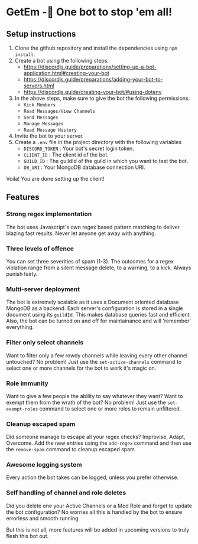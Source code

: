 # GetEm -🔫 One bot to stop 'em all!
## Setup instructions
1. Clone the github repository and install the dependencies using `npm install`.
2. Create a bot using the following steps:
   - https://discordjs.guide/preparations/setting-up-a-bot-application.html#creating-your-bot
   - https://discordjs.guide/preparations/adding-your-bot-to-servers.html
   - https://discordjs.guide/creating-your-bot/#using-dotenv
3. In the above steps, make sure to give the bot the following permissions:
   - `Kick Members`
   - `Read Messages/View Channels`
   - `Send Messages`
   - `Manage Messages`
   - `Read Message History`
4. Invite the bot to your server.
5. Create a `.env` file in the project directory with the following variables
   - `DISCORD_TOKEN` : Your bot's secret login token.
   - `CLIENT_ID` : The client id of the bot.
   - `GUILD_ID` : The guildId of the guild in which you want to test the bot.
   - `DB_URI` : Your MongoDB database connection URI.

Voila! You are done setting up the client!

## Features

### Strong regex implementation
The bot uses Javascript's own regex based pattern matching to deliver blazing fast results. Never let anyone get away with anything.

### Three levels of offence
You can set three severities of spam (1-3). The outcomes for a regex violation range from a silent message delete, to a warning, to a kick. Always punish fairly.

### Multi-server deployment
The bot is extremely scalable as it uses a Document oriented database MongoDB as a backend.
Each server's configuration is stored in a single document using its `guildId`. This makes database queries fast and efficient.
Also, the bot can be turned on and off for maintainance and will 'remember' everything.

### Filter only select channels
Want to filter only a few rowdy channels while leaving every other channel untouched? No problem! Just use the `set-active-channels` command to select
one or more channels for the bot to work it's magic on.

### Role immunity
Want to give a few people the ability to say whatever they want? Want to exempt them from the wrath of the bot? No problem! Just use the `set-exempt-roles` command to select
one or more roles to remain unfiltered.

### Cleanup escaped spam
Did someone manage to escape all your regex checks? Improvise, Adapt, Overcome. Add the new entries using the `add-regex` command and then use the `remove-spam` command 
to cleanup escaped spam.

### Awesome logging system
Every action the bot takes can be logged, unless you prefer otherwise.

### Self handling of channel and role deletes
Did you delete one your Active Channels or a Mod Role and forget to update the bot configuration? No worries all this is handled by the bot 
to ensure errorless and smooth running

But this is not all, more features will be added in upcoming versions to truly flesh this bot out.
